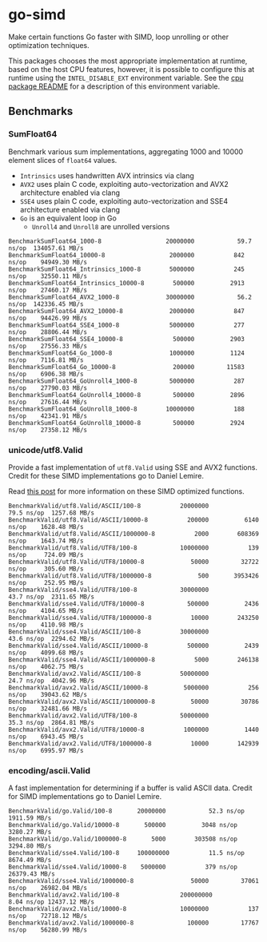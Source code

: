 go-simd
=======

Make certain functions Go faster with SIMD, loop unrolling or other optimization techniques.

This packages chooses the most appropriate implementation at runtime, based on the host CPU features, however,
it is possible to configure this at runtime using the `INTEL_DISABLE_EXT` environment variable.
See the [cpu package README](https://github.com/stuartcarnie/go-simd/blob/master/internal/cpu/README.md) for 
a description of this environment variable.


Benchmarks
----------

### SumFloat64

Benchmark various sum implementations, aggregating 1000 and 10000 element slices of `float64` values. 

* `Intrinsics` uses handwritten AVX intrinsics via clang
* `AVX2` uses plain C code, exploiting auto-vectorization and AVX2 architecture enabled via clang 
* `SSE4` uses plain C code, exploiting auto-vectorization and SSE4 architecture enabled via clang 
* `Go` is an equivalent loop in Go
    * `Unroll4` and `Unroll8` are unrolled versions

```
BenchmarkSumFloat64_1000-8               	20000000	        59.7 ns/op	134057.61 MB/s
BenchmarkSumFloat64_10000-8              	 2000000	       842 ns/op	94949.30 MB/s
BenchmarkSumFloat64_Intrinsics_1000-8    	 5000000	       245 ns/op	32550.11 MB/s
BenchmarkSumFloat64_Intrinsics_10000-8   	  500000	      2913 ns/op	27460.17 MB/s
BenchmarkSumFloat64_AVX2_1000-8          	30000000	        56.2 ns/op	142336.45 MB/s
BenchmarkSumFloat64_AVX2_10000-8         	 2000000	       847 ns/op	94426.99 MB/s
BenchmarkSumFloat64_SSE4_1000-8          	 5000000	       277 ns/op	28806.44 MB/s
BenchmarkSumFloat64_SSE4_10000-8         	  500000	      2903 ns/op	27556.33 MB/s
BenchmarkSumFloat64_Go_1000-8            	 1000000	      1124 ns/op	7116.81 MB/s
BenchmarkSumFloat64_Go_10000-8           	  200000	     11583 ns/op	6906.38 MB/s
BenchmarkSumFloat64_GoUnroll4_1000-8     	 5000000	       287 ns/op	27790.03 MB/s
BenchmarkSumFloat64_GoUnroll4_10000-8    	  500000	      2896 ns/op	27616.44 MB/s
BenchmarkSumFloat64_GoUnroll8_1000-8     	10000000	       188 ns/op	42341.91 MB/s
BenchmarkSumFloat64_GoUnroll8_10000-8    	  500000	      2924 ns/op	27358.12 MB/s
```

### unicode/utf8.Valid

Provide a fast implementation of `utf8.Valid` using SSE and AVX2 functions. Credit for these SIMD implementations go to 
Daniel Lemire.

Read [this post](https://lemire.me/blog/2018/10/19/validating-utf-8-bytes-using-only-0-45-cycles-per-byte-avx-edition/)
for more information on these SIMD optimized functions.


```
BenchmarkValid/utf8.Valid/ASCII/100-8         	20000000	        79.5 ns/op	1257.68 MB/s
BenchmarkValid/utf8.Valid/ASCII/10000-8       	  200000	      6140 ns/op	1628.48 MB/s
BenchmarkValid/utf8.Valid/ASCII/1000000-8     	    2000	    608369 ns/op	1643.74 MB/s
BenchmarkValid/utf8.Valid/UTF8/100-8          	10000000	       139 ns/op	 724.09 MB/s
BenchmarkValid/utf8.Valid/UTF8/10000-8        	   50000	     32722 ns/op	 305.60 MB/s
BenchmarkValid/utf8.Valid/UTF8/1000000-8      	     500	   3953426 ns/op	 252.95 MB/s
BenchmarkValid/sse4.Valid/UTF8/100-8          	30000000	        43.7 ns/op	2311.65 MB/s
BenchmarkValid/sse4.Valid/UTF8/10000-8        	  500000	      2436 ns/op	4104.65 MB/s
BenchmarkValid/sse4.Valid/UTF8/1000000-8      	   10000	    243250 ns/op	4110.98 MB/s
BenchmarkValid/sse4.Valid/ASCII/100-8         	30000000	        43.6 ns/op	2294.62 MB/s
BenchmarkValid/sse4.Valid/ASCII/10000-8       	  500000	      2439 ns/op	4099.68 MB/s
BenchmarkValid/sse4.Valid/ASCII/1000000-8     	    5000	    246138 ns/op	4062.75 MB/s
BenchmarkValid/avx2.Valid/ASCII/100-8         	50000000	        24.7 ns/op	4042.96 MB/s
BenchmarkValid/avx2.Valid/ASCII/10000-8       	 5000000	       256 ns/op	39043.62 MB/s
BenchmarkValid/avx2.Valid/ASCII/1000000-8     	   50000	     30786 ns/op	32481.66 MB/s
BenchmarkValid/avx2.Valid/UTF8/100-8          	50000000	        35.3 ns/op	2864.81 MB/s
BenchmarkValid/avx2.Valid/UTF8/10000-8        	 1000000	      1440 ns/op	6943.45 MB/s
BenchmarkValid/avx2.Valid/UTF8/1000000-8      	   10000	    142939 ns/op	6995.97 MB/s
```


### encoding/ascii.Valid

A fast implementation for determining if a buffer is valid ASCII data. Credit for SIMD implementations go
to Daniel Lemire.

```
BenchmarkValid/go.Valid/100-8     	20000000	        52.3 ns/op	1911.59 MB/s
BenchmarkValid/go.Valid/10000-8   	  500000	      3048 ns/op	3280.27 MB/s
BenchmarkValid/go.Valid/1000000-8 	    5000	    303508 ns/op	3294.80 MB/s
BenchmarkValid/sse4.Valid/100-8   	100000000	        11.5 ns/op	8674.49 MB/s
BenchmarkValid/sse4.Valid/10000-8 	 5000000	       379 ns/op	26379.43 MB/s
BenchmarkValid/sse4.Valid/1000000-8         	   50000	     37061 ns/op	26982.04 MB/s
BenchmarkValid/avx2.Valid/100-8             	200000000	         8.04 ns/op	12437.12 MB/s
BenchmarkValid/avx2.Valid/10000-8           	10000000	       137 ns/op	72718.12 MB/s
BenchmarkValid/avx2.Valid/1000000-8         	  100000	     17767 ns/op	56280.99 MB/s
``` 